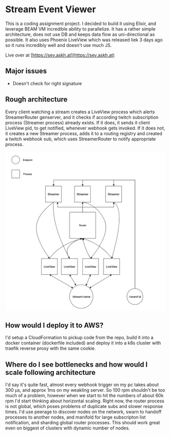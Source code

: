 # Stream Event Viewer

This is a coding assignment project. I decided to build it using Elixir, and leverage BEAM VM incredible ability to parallelize. It has a rather simple architecture, does not use DB and keeps data flow as uni-directional as possible. It also uses Phoenix LiveView which was released liek 3 days ago so it runs incredibly well and doesn't use much JS.

Live over at [https://sev.askh.at](https://sev.askh.at)

## Major issues

- Doesn't check for right signature

## Rough architecture

Every client watching a stream creates a LiveView process which alerts StreamerRouter genserver, and it checks if according twitch subscription process (Streamer process) already exists. If it does, it sends it client LiveView pid, to get notified, whenever webhook gets invoked. If it does not, it creates a new Streamer process, adds it to a routing registry and created a twitch webhook sub, which uses StreamerRouter to notify appropriate process.

![The diagram migth explain more.](/diagram.png?raw=true "The diagram migth explain more.")

## How would I deploy it to AWS?

I'd setup a CloudFormation to pickup code from the repo, build it into a docker container (dockerfile included) and deploy it into a k8s cluster with traefik reverse proxy with the same cookie. 

## Where do I see bottlenecks and how would I scale following architecture

I'd say it's quite fast, almost every webhook trigger on my pc takes about 300 µs, and approx 1ms on my weakling server. So 100 rpm shouldn't be too much of a problem, however when we start to hit the numbers of about 60k rpm I'd start thinking about horizontal scaling. Right now, the router process is not global, which poses problems of duplicate subs and slower response times. I'd use peerage to discover nodes on the network, swarn to handoff processes to another nodes, and manifold for large subscripton list notification, and sharding global router processes. This should work great even on biggest of clusters with dynamic number of nodes.